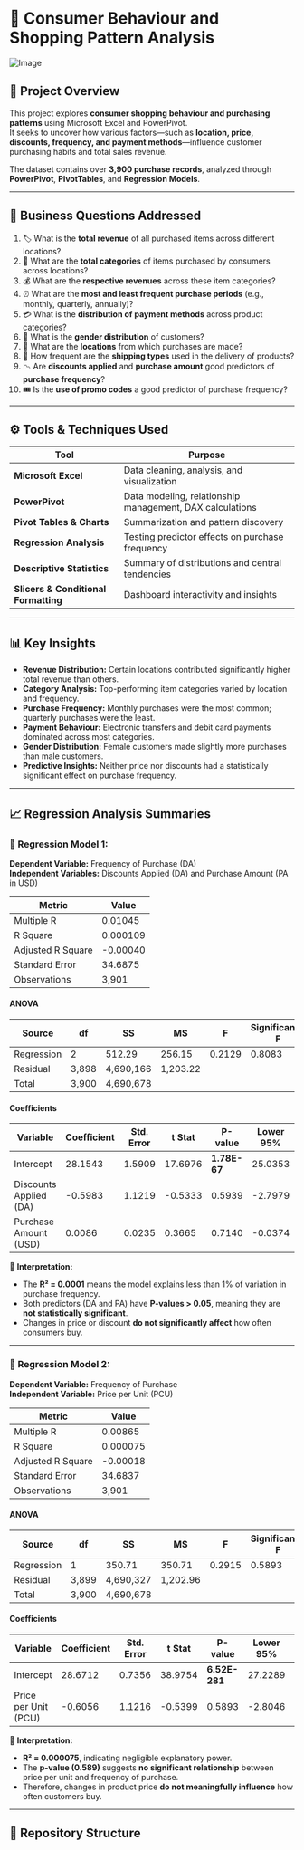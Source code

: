 # 🧾 Consumer Behaviour and Shopping Pattern Analysis

![Image](https://github.com/user-attachments/assets/4772a729-acc0-4e61-bc7f-1dbda49334d7)

## 📘 Project Overview
This project explores **consumer shopping behaviour and purchasing patterns** using Microsoft Excel and PowerPivot.  
It seeks to uncover how various factors—such as **location, price, discounts, frequency, and payment methods**—influence customer purchasing habits and total sales revenue.

The dataset contains over **3,900 purchase records**, analyzed through **PowerPivot**, **PivotTables**, and **Regression Models**.

---

## 🎯 Business Questions Addressed

1. 🏷️ What is the **total revenue** of all purchased items across different locations?  
2. 🛒 What are the **total categories** of items purchased by consumers across locations?  
3. 💰 What are the **respective revenues** across these item categories?  
4. ⏰ What are the **most and least frequent purchase periods** (e.g., monthly, quarterly, annually)?  
5. 💳 What is the **distribution of payment methods** across product categories?  
6. 🚻 What is the **gender distribution** of customers?  
7. 📍 What are the **locations** from which purchases are made?  
8. 🚚 How frequent are the **shipping types** used in the delivery of products?  
9. 📉 Are **discounts applied** and **purchase amount** good predictors of **purchase frequency**?  
10. 🎟️ Is the **use of promo codes** a good predictor of purchase frequency?

---

## ⚙️ Tools & Techniques Used

| Tool | Purpose |
|------|----------|
| **Microsoft Excel** | Data cleaning, analysis, and visualization |
| **PowerPivot** | Data modeling, relationship management, DAX calculations |
| **Pivot Tables & Charts** | Summarization and pattern discovery |
| **Regression Analysis** | Testing predictor effects on purchase frequency |
| **Descriptive Statistics** | Summary of distributions and central tendencies |
| **Slicers & Conditional Formatting** | Dashboard interactivity and insights |

---

## 📊 Key Insights

- **Revenue Distribution:** Certain locations contributed significantly higher total revenue than others.  
- **Category Analysis:** Top-performing item categories varied by location and frequency.  
- **Purchase Frequency:** Monthly purchases were the most common; quarterly purchases were the least.  
- **Payment Behaviour:** Electronic transfers and debit card payments dominated across most categories.  
- **Gender Distribution:** Female customers made slightly more purchases than male customers.  
- **Predictive Insights:** Neither price nor discounts had a statistically significant effect on purchase frequency.

---

## 📈 Regression Analysis Summaries

### 🧮 Regression Model 1:  
**Dependent Variable:** Frequency of Purchase (DA)  
**Independent Variables:** Discounts Applied (DA) and Purchase Amount (PA in USD)

| Metric | Value |
|---------|-------|
| Multiple R | 0.01045 |
| R Square | 0.000109 |
| Adjusted R Square | -0.00040 |
| Standard Error | 34.6875 |
| Observations | 3,901 |

#### ANOVA
| Source | df | SS | MS | F | Significance F |
|---------|----|----|----|---|----------------|
| Regression | 2 | 512.29 | 256.15 | 0.2129 | 0.8083 |
| Residual | 3,898 | 4,690,166 | 1,203.22 | | |
| Total | 3,900 | 4,690,678 | | | |

#### Coefficients
| Variable | Coefficient | Std. Error | t Stat | P-value | Lower 95% | Upper 95% |
|-----------|--------------|-------------|----------|----------|-------------|-------------|
| Intercept | 28.1543 | 1.5909 | 17.6976 | **1.78E-67** | 25.0353 | 31.2732 |
| Discounts Applied (DA) | -0.5983 | 1.1219 | -0.5333 | 0.5939 | -2.7979 | 1.6013 |
| Purchase Amount (USD) | 0.0086 | 0.0235 | 0.3665 | 0.7140 | -0.0374 | 0.0546 |

🧩 **Interpretation:**
- The **R² = 0.0001** means the model explains less than 1% of variation in purchase frequency.  
- Both predictors (DA and PA) have **P-values > 0.05**, meaning they are **not statistically significant**.  
- Changes in price or discount **do not significantly affect** how often consumers buy.  

---

### 🧮 Regression Model 2:  
**Dependent Variable:** Frequency of Purchase  
**Independent Variable:** Price per Unit (PCU)

| Metric | Value |
|---------|-------|
| Multiple R | 0.00865 |
| R Square | 0.000075 |
| Adjusted R Square | -0.00018 |
| Standard Error | 34.6837 |
| Observations | 3,901 |

#### ANOVA
| Source | df | SS | MS | F | Significance F |
|---------|----|----|----|---|----------------|
| Regression | 1 | 350.71 | 350.71 | 0.2915 | 0.5893 |
| Residual | 3,899 | 4,690,327 | 1,202.96 | | |
| Total | 3,900 | 4,690,678 | | | |

#### Coefficients
| Variable | Coefficient | Std. Error | t Stat | P-value | Lower 95% | Upper 95% |
|-----------|--------------|-------------|----------|----------|-------------|-------------|
| Intercept | 28.6712 | 0.7356 | 38.9754 | **6.52E-281** | 27.2289 | 30.1134 |
| Price per Unit (PCU) | -0.6056 | 1.1216 | -0.5399 | 0.5893 | -2.8046 | 1.5934 |

🧩 **Interpretation:**
- **R² = 0.000075**, indicating negligible explanatory power.  
- The **p-value (0.589)** suggests **no significant relationship** between price per unit and frequency of purchase.  
- Therefore, changes in product price **do not meaningfully influence** how often customers buy.

---

## 📂 Repository Structure

